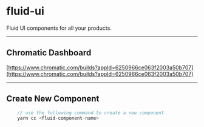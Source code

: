 # fluid-ui

Fluid UI components for all your products.

---

## Chromatic Dashboard

[https://www.chromatic.com/builds?appId=6250966ce063f2003a50b707](https://www.chromatic.com/builds?appId=6250966ce063f2003a50b707)

---

## Create New Component

```typescript
    // use the following command to create a new component
    yarn cc <fluid-component-name>
```
